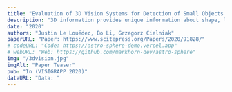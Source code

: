 ```yaml
---
title: "Evaluation of 3D Vision Systems for Detection of Small Objects in Agricultural Environments"
description: "3D information provides unique information about shape, localisation and relations between objects, not found in standard 2D images. This information would be very beneficial in a large number of applications in agriculture such as fruit picking, yield monitoring, forecasting and phenotyping. In this paper, we conducted a study on the application of modern 3D sensing technology together with the state-of-the-art machine learning algorithms for segmentation and detection of strawberries growing in real farms. We evaluate the performance of two state-of-the-art 3D sensing technologies and showcase the differences between 2D and 3D networks trained on the images and point clouds of strawberry plants and fruit. Our study highlights limitations of the current 3D vision systems for detection of small objects in outdoor applications and sets out foundations for future work on 3D perception for challenging outdoor applications such as agriculture."
date: "2020"
authors: "Justin Le Louëdec, Bo Li, Grzegorz Cielniak"
paperURL: "Paper: https://www.scitepress.org/Papers/2020/91828/"
# codeURL: "Code: https://astro-sphere-demo.vercel.app"
# webURL: "Web: https://github.com/markhorn-dev/astro-sphere"
img: "/3dvision.jpg"
imgAlt: "Paper Teaser"
pub: "In (VISIGRAPP 2020)"
dataURL: "Data: "
---
```


